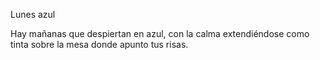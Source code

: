 Lunes azul

Hay mañanas que despiertan en azul,
con la calma extendiéndose como tinta
sobre la mesa donde apunto tus risas.
